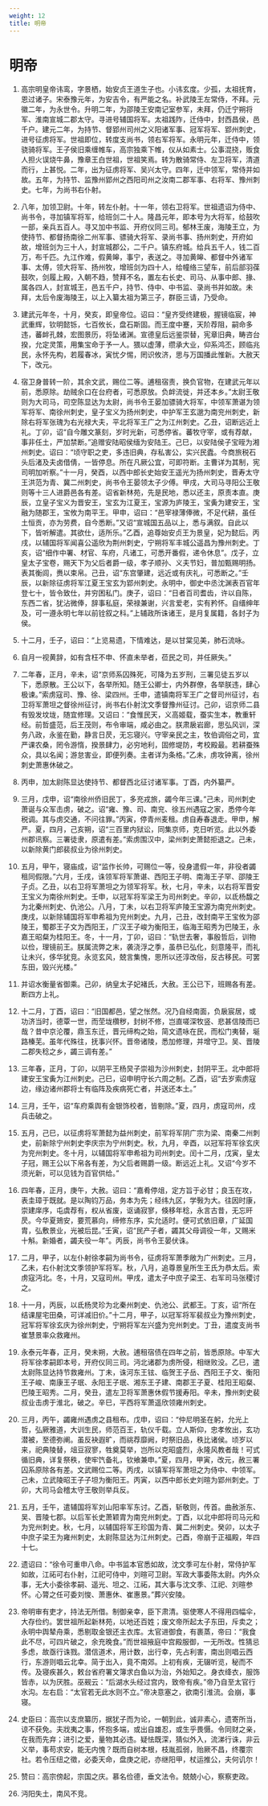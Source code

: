 ```yaml
---
weight: 12
title: 明帝
---
```


# 明帝

1. <span id="明帝-1"></span>
高宗明皇帝讳鸾，字景栖，始安贞王道生子也。小讳玄度。少孤，太祖抚育，恩过诸子。宋泰豫元年，为安吉令，有严能之名。补武陵王左常侍，不拜。元徽二年，为永世令。升明二年，为邵陵王安南记室参军，未拜，仍迁宁朔将军、淮南宣城二郡太守。寻进号辅国将军。太祖践阼，迁侍中，封西昌侯，邑千户。建元二年，为持节、督郢州司州之义阳诸军事、冠军将军、郢州刺史，进号征虏将军。世祖即位，转度支尚书，领右军将军。永明元年，迁侍中，领骁骑将军。王子侯旧乘缠帷车，高宗独乘下帷，仪从如素士。公事混挠，贩食人担火误烧牛鼻，豫章王白世祖，世祖笑焉。转为散骑常侍、左卫将军，清道而行，上甚悦。二年，出为征虏将军、吴兴太守。四年，迁中领军，常侍并如故。五年，为持节、监豫州郢州之西阳司州之汝南二郡军事、右将军、豫州刺史。七年，为尚书右仆射。

2. <span id="明帝-2"></span>
八年，加领卫尉。十年，转左仆射。十一年，领右卫将军。世祖遗诏为侍中、尚书令，寻加镇军将军，给班剑二十人。隆昌元年，即本号为大将军，给鼓吹一部，亲兵五百人。寻又加中书监、开府仪同三司。郁林王废，海陵王立，为使持节、都督扬南徐二州军事、骠骑大将军、录尚书事、扬州刺史，开府如故，增班剑为三十人，封宣城郡公，二千户。镇东府城。给兵五千人，钱二百万，布千匹。九江作难，假黄皞，事宁，表送之。寻加黄皞、都督中外诸军事、太傅，领大将军、扬州牧，增班剑为四十人，给幢络三望车，前后部羽葆鼓吹，剑履上殿，入朝不趋，赞拜不名，置左右长史、司马、从事中郎、掾、属各四人，封宣城王，邑五千户，持节、侍中、中书监、录尚书并如故。未拜，太后令废海陵王，以上入纂太祖为第三子，群臣三请，乃受命。

3. <span id="明帝-3"></span>
建武元年冬，十月，癸亥，即皇帝位。诏曰：“皇齐受终建极，握镜临宸，神武重辉，钦明懿铄，七百攸长，盘石斯固。而王度中蹇，天阶荐阻，嗣命多违，蕃衅孔棘，宏图景历，将坠诸渊。宣德皇后远鉴崇替，宪章旧典，畴咨台揆，允定灵策，用集宝命于予一人。猥以虚薄，缵承大业，仰系鸿丕，顾临兆民，永怀先构，若履春冰，寅忧夕惕，罔识攸济，思与万国播此惟新。大赦天下，改元。

4. <span id="明帝-4"></span>
宿卫身普转一阶，其余文武，赐位二等。逋租宿责，换负官物，在建武元年以前，悉原除。劫贼余口在台府者，可悉原放。负衅流徙，并还本乡。”太尉王敬则为大司马，司空陈显达为太尉，尚书令王晏加骠骑大将军，中领军萧谌为领军将军、南徐州刺史，皇子宝义为扬州刺史，中护军王玄邈为南兖州刺史，新除右将军张瑰为右光禄大夫，平北将军王广之为江州刺史。乙丑，诏断远近上礼。丁卯，诏“自今雕文篆刻，岁时光新，可悉停省。蕃牧守宰，或有荐献，事非任土，严加禁断。”追赠安陆昭侯缅为安陆王。己巳，以安陆侯子宝晊为湘州刺史。诏曰：“顷守职之吏，多违旧典，存私害公，实兴民蠹。今商旅税石头后渚及夫卤借倩，一皆停息。所在凡厥公宜，可即符断。主曹详为其制，宪司明加听察。”十一月，癸酉，以西中郎长史始安王遥光为扬州刺史，晋寿太守王洪范为青、冀二州刺史，尚书令王晏领太子少傅。甲戌，大司马寻阳公王敬则等十三人进爵邑各有差。诏省新林苑，先是民地，悉以还主，原责本直。庚辰，立皇子宝义为晋安王，宝玄为江夏王，宝源为庐陵王，宝夤为建安王，宝融为随郡王，宝攸为南平王。甲申，诏曰：“邑宰禄薄俸微，不足代耕，虽任土恒贡，亦为劳费，自今悉断。”又诏“宣城国五品以上，悉与满叙。自此以下，皆听解遣。其欲仕，适所乐。”乙酉，追尊始安贞王为景皇，妃为懿后。丙戌，以辅国将军闻喜公遥欣为荆州刺史，宁朔将军丰城公遥昌为豫州刺史。丁亥，诏“细作中署、材官、车府，凡诸工，可悉开番假，递令休息”。戊子，立皇太子宝卷，赐天下为父后者爵一级，孝子顺孙、义夫节妇，普加甄赐明扬。表其衡闾，赉以束帛。己丑，诏“东宫肇建，远近或有庆礼，可悉断之。”壬辰，以新除征虏将军江夏王宝玄为郢州刺史。永明中，御史中丞沈渊表百官年登七十，皆令致仕，并穷困私门。庚子，诏曰：“日者百司耆齿，许以自陈，东西二省，犹沾微俸，辞事私庭，荣禄兼谢，兴言爱老，实有矜怀。自缙绅年及，可一遵永明七年以前铨叙之科。”上辅政所诛诸王，是月复属籍，各封子为侯。

5. <span id="明帝-5"></span>
十二月，壬子，诏曰：“上览易遗，下情难达，是以甘棠见美，肺石流咏。

6. <span id="明帝-6"></span>
自月一视黄辞，如有含枉不申、怀直未举者，莅民之司，并任厥失。”

7. <span id="明帝-7"></span>
二年春，正月，辛未，诏“京师系囚殊死，可降为五岁刑，三署见徒五岁以下，悉原散。王公以下，各举所知。随王公卿士，内外群僚，各举朕违，肆心极谏。”索虏寇司、豫、徐、梁四州。壬申，遣镇南将军王广之督司州征讨，右卫将军萧坦之督徐州征讨，尚书右仆射沈文季督豫州征讨。己卯，诏京师二县有毁发坟垅，随宜修理。又诏曰：“食惟民天，义高姬载，蚕实生本，教重轩经。前哲盛范，后王茂则，布令审端，咸必由之。朕肃扆岩廊，思弘风训，深务八政，永鉴在勤，静言日昃，无忘寝兴。守宰亲民之主，牧伯调俗之司，宜严课农桑，罔令游惰，揆景肆力，必穷地利，固修堤防，考校殿最。若耕蚕殊众，具以名闻；游怠害业，即便列奏。主者详为条格。”乙未，虏攻钟离，徐州刺史萧惠休破之。

8. <span id="明帝-8"></span>
丙申，加太尉陈显达使持节、都督西北征讨诸军事。丁酉，内外纂严。

9. <span id="明帝-9"></span>
三月，戊申，诏“南徐州侨旧民丁，多充戎旅，蠲今年三课。”己未，司州刺史萧诞与众军击虏，破之。诏“雍、豫、司、南兖、徐五州遇寇之家，悉停今年税调。其与虏交通，不问往罪。”丙寅，停青州麦租。虏自寿春退走。甲申，解严。夏，四月，己亥朔，诏“三百里内狱讼，同集京师，克日听览。此以外委州郡讯察。三署徒隶，原遣有差。”索虏围汉中，梁州刺史萧懿拒退之。己未，以新除黄门郎裴叔业为徐州刺史。

10. <span id="明帝-10"></span>
五月，甲午，寝庙成，诏“监作长帅，可赐位一等，役身遣假一年，非役者蠲租同假限。”六月，壬戌，诛领军将军萧谌、西阳王子明、南海王子罕、邵陵王子贞。乙丑，以右卫将军萧坦之为领军将军。秋，七月，辛未，以右将军晋安王宝义为南徐州刺史。壬申，以冠军将军梁王为司州刺史。辛卯，以氐杨馥之为北秦州刺史、仇池公。八月，丁未，以右卫将军庐陵王宝源为南兖州刺史。庚戌，以新除辅国将军申希祖为兖州刺史。九月，己丑，改封南平王宝攸为邵陵王，蜀郡王子文为西阳王，广汉王子峻为衡阳王，临海王昭秀为巴陵王，永嘉王昭粲为桂阳王。冬，十一月，丁卯，诏曰：“轨世去奢，事殷哲后，训物以俭，理镜前王。朕属流弊之末，袭浇浮之季，虽恭已弘化，刻意隆平，而礼让未兴，侈华犹竞。永览玄风，兢言集愧，思所以还淳改俗，反古移民。可罢东田，毁兴光楼。”

11. <span id="明帝-11"></span>
并诏水衡量省御乘。己卯，纳皇太子妃褚氏，大赦。王公已下，班赐各有差。断四方上礼。

12. <span id="明帝-12"></span>
十二月，丁酉，诏曰：“旧国都邑，望之怅然。况乃自经南面，负扆宸居，或功济当时，德覃一世，而茔垅欑秽，封树不修，岂直嗟深牧竖、悲甚信陵而已哉？昔中京沦覆，鼎玉东迁，晋元缔构之始，简文遗咏在民，而松门夷替，埏路榛芜。虽年代殊往，抚事兴怀。晋帝诸陵，悉加修理，并增守卫。吴、晋陵二郡失稔之乡，蠲三调有差。”

13. <span id="明帝-13"></span>
三年春，正月，丁卯，以阴平王杨炅子崇祖为沙州刺史，封阴平王。北中郎将建安王宝夤为江州刺史。己巳，诏申明守长六周之制。乙酉，诏“去岁索虏寇边，缘边诸州郡将士有临阵及疾病死亡者，并送还本土。”

14. <span id="明帝-14"></span>
三月，壬午，诏“车府乘舆有金银饰校者，皆剔除。”夏，四月，虏寇司州，戍兵击破之。

15. <span id="明帝-15"></span>
五月，己巳，以征虏将军萧懿为益州刺史，前军将军阴广宗为梁、南秦二州刺史，前新除宁州刺史李庆宗为宁州刺史。秋，九月，辛酉，以冠军将军徐玄庆为兖州刺史。冬十月，以辅国将军申希祖为司州刺史。闰十二月，戊寅，皇太子冠，赐王公以下帛各有差，为父后者赐爵一级。断远近上礼。又诏“今岁不须光新，可以见钱为百官供给。”

16. <span id="明帝-16"></span>
四年春，正月，庚午，大赦。诏曰：“嘉肴停俎，定方旨于必甘；良玉在攻，表圭璋于既就。是以陶钧万品，务本为先；经纬九区，学斅为大。往因时康，崇建庠序，屯虞荐有，权从省废，讴诵寂寥，倏移年稔，永言古昔，无忘旰昃。今华夏鳷安，要荒慕向，缔修东序，实允适时。便可式依旧章，广延国胄，弘敷景业，光被后昆。”壬寅，诏“民产子者，蠲其父母调役一年，又赐米十斛。新婚者，蠲夫役一年”。丙辰，尚书令王晏伏诛。

17. <span id="明帝-17"></span>
二月，甲子，以左仆射徐孝嗣为尚书令，征虏将军萧季敞为广州刺史。三月，乙未，右仆射沈文季领护军将军。秋，八月，追尊景皇所生王氏为恭太后。索虏寇沔北。冬，十月，又寇司州。甲戌，遣太子中庶子梁王、右军司马张稷讨之。

18. <span id="明帝-18"></span>
十一月，丙辰，以氐杨灵珍为北秦州刺史、仇池公、武都王。丁亥，诏“所在结课屋宅田桑，可详减旧价。”十二月，甲子，以冠军将军裴叔业为豫州刺史，冠军将军徐玄庆为徐州刺史，宁朔将军左兴盛为兖州刺史。丁丑，遣度支尚书崔慧景率众救雍州。

19. <span id="明帝-19"></span>
永泰元年春，正月，癸未朔，大赦。逋租宿债在四年之前，皆悉原除。中军大将军徐孝嗣即本号，开府仪同三司。沔北诸郡为虏所侵，相继败没。乙巳，遣太尉陈显达持节救雍州。丁未，诛河东王铉、临贺王子岳、西阳王子文、衡阳王子峻、南康王子珉、永阳王子珉、湘东王子建、南郡王子夏、桂阳王昭粲、巴陵王昭秀。二月，癸丑，遣左卫将军萧惠休假节援寿阳。辛未，豫州刺史裴叔业击虏于淮北，破之。辛巳，平西将军萧遥欣领雍州刺史。

20. <span id="明帝-20"></span>
三月，丙午，蠲雍州遇虏之县租布。戊申，诏曰：“仲尼明圣在躬，允光上哲，弘厥雅道，大训生民，师范百王，轨仪千载。立人斯仰，忠孝攸出，玄功潜被，至德弥阐。虽反袂遐旷，而祧荐靡阙，时祭旧品，秩比诸侯。顷岁以来，祀典陵替，俎豆寂寥，牲奠莫举，岂所以克昭盛烈，永隆风教者哉！可式循旧典，详复祭秩，使牢饩备礼，钦飨兼申。”夏，四月，甲寅，改元，赦三署囚系原除各有差。文武赐位二等。丙戌，以镇军将军萧坦之为侍中、中领军。己未，立武陵昭王子子坦为衡阳王。丙寅，以西中郎长史刘暄为郢州刺史。丁卯，大司马会稽太守王敬则举兵反。

21. <span id="明帝-21"></span>
五月，壬午，遣辅国将军刘山阳率军东讨。乙酉，斩敬则，传首。曲赦浙东、吴、晋陵七郡。以后军长史萧颖胄为南兖州刺史。丁酉，以北中郎将司马元和为兖州刺史。秋，七月，以辅国将军王珍国为青、冀二州刺史。癸卯，以太子中庶子梁王为雍州刺史，太尉陈显达为江州刺史。己酉，帝崩于正福殿，年四十七。

22. <span id="明帝-22"></span>
遗诏曰：“徐令可重申八命。中书监本官悉如故，沈文季可左仆射，常侍护军如故，江祏可右仆射，江祀可侍中，刘暄可卫尉。军政大事委陈太尉。内外众事，无大小委徐孝嗣、遥光、坦之、江祏，其大事与沈文季、江祀、刘暄参怀。心膂之任可委刘悛、萧惠休、崔惠景。”葬兴安陵。

23. <span id="明帝-23"></span>
帝明审有吏才，持法无所借。制御亲幸，臣下肃清。驱使寒人不得用四幅伞，大存俭约。罢世祖所起新林苑，以地还百姓；废文帝所起太子东田，斥卖之；永明中舆辇舟乘，悉剔取金银还主衣库。太官进御食，有裹蒸，帝曰：“我食此不尽，可四片破之，余充晚食。”而世祖掖庭中宫殿服御，一无所改。性猜忌多虑，故亟行诛戮。潜信道术，用计数，出行幸，先占利害，南出则唱云西行，东游则唱云北幸。简于出入，竟不南郊。上初有疾，无辍听览，秘而不传。及寝疾甚久，敕台省府署文簿求白鱼以为治，外始知之。身衣绛衣，服饰皆赤，以为厌胜。巫觋云：“后湖水头经过宫内，致帝有疾。”帝乃自至太官行水沟。左右启：“太官若无此水则不立。”帝决意塞之，欲南引淮流。会崩，事寝。

24. <span id="明帝-24"></span>
史臣曰：高宗以支庶纂历，据犹子而为论，一朝到此，诚非素心，遗寄所当，谅不获免。夫戕夷之事，怀抱多端，或出自雄忍，或生乎畏慑。令同财之亲，在我而先弃；进引之爱，量物其必违。疑怯既深，猜似外入，流涕行诛，非云义举，事苟求安，能无内愧？既而自树本根，枝胤孤弱，贻厥不昌，终覆宗社。若令压纽之徵，必委天命，盘庚之祀，亦继阳甲，杖运推公，夫何讥尔！

25. <span id="明帝-25"></span>
赞曰：高宗傍起，宗国之庆。慕名俭德，垂文法令。兢兢小心，察察吏政。

26. <span id="明帝-26"></span>
沔阳失土，南风不竞。
